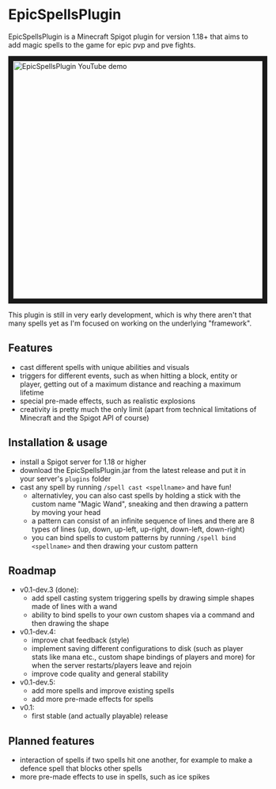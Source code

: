 # EpicSpellsPlugin
EpicSpellsPlugin is a Minecraft Spigot plugin for version 1.18+ that aims to add magic spells to the game for epic pvp and pve fights.

<a href="http://www.youtube.com/watch?feature=player_embedded&v=GhgQbvWPXUk
" target="_blank"><img src="http://img.youtube.com/vi/GhgQbvWPXUk/sddefault.jpg" 
title="EpicSpellsPlugin YouTube demo" width="640" height="480" border="10" /></a>

This plugin is still in very early development, which is why there aren't that many spells yet as I'm focused on working on the underlying "framework".

## Features
- cast different spells with unique abilities and visuals
- triggers for different events, such as when hitting a block, entity or player, getting out of a maximum distance and reaching a maximum lifetime
- special pre-made effects, such as realistic explosions
- creativity is pretty much the only limit (apart from technical limitations of Minecraft and the Spigot API of course)

## Installation & usage
- install a Spigot server for 1.18 or higher
- download the EpicSpellsPlugin.jar from the latest release and put it in your server's `plugins` folder
- cast any spell by running `/spell cast <spellname>` and have fun!
  - alternativley, you can also cast spells by holding a stick with the custom name "Magic Wand", sneaking and then drawing a pattern by moving your head
  - a pattern can consist of an infinite sequence of lines and there are 8 types of lines (up, down, up-left, up-right, down-left, down-right)
  - you can bind spells to custom patterns by running `/spell bind <spellname>` and then drawing your custom pattern

## Roadmap
- v0.1-dev.3 (done):
  - add spell casting system triggering spells by drawing simple shapes made of lines with a wand
  - ability to bind spells to your own custom shapes via a command and then drawing the shape
- v0.1-dev.4:
  - improve chat feedback (style)
  - implement saving different configurations to disk (such as player stats like mana etc., custom shape bindings of players and more) for when the server restarts/players leave and rejoin
  - improve code quality and general stability
- v0.1-dev.5:
  - add more spells and improve existing spells
  - add more pre-made effects for spells
- v0.1:
  - first stable (and actually playable) release

## Planned features
- interaction of spells if two spells hit one another, for example to make a defence spell that blocks other spells
- more pre-made effects to use in spells, such as ice spikes
